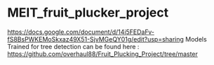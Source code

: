 # MEIT_fruit_plucker_project
https://docs.google.com/document/d/14i5FEDaFv-fS8BsPWKEMoSkxaz49X51-SjvMGeQY01g/edit?usp=sharing
Models Trained for tree detection can be found here : https://github.com/overhaul88/Fruit_Plucking_Project/tree/master

